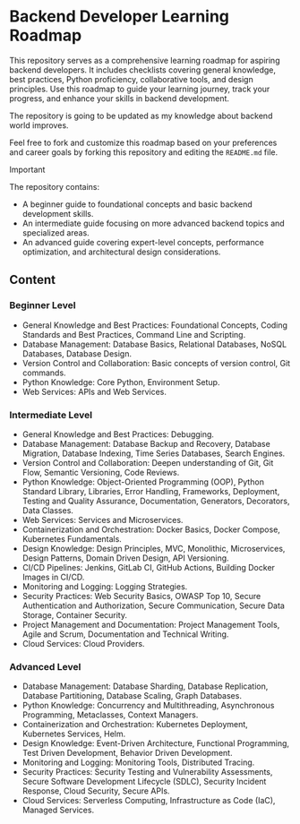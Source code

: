 # Backend Developer Learning Roadmap

This repository serves as a comprehensive learning roadmap for aspiring backend developers. It includes checklists covering general knowledge, best practices, Python proficiency, collaborative tools, and design principles. Use this roadmap to guide your learning journey, track your progress, and enhance your skills in backend development.

The repository is going to be updated as my knowledge about backend world improves.

Feel free to fork and customize this roadmap based on your preferences and career goals by forking this repository and editing the `README.md` file.

>[!IMPORTANT]
>The repository contains:
>
> * A beginner guide to foundational concepts and basic backend development skills.
> * An intermediate guide focusing on more advanced backend topics and specialized areas.
> * An advanced guide covering expert-level concepts, performance optimization, and architectural design considerations.

## Content

### Beginner Level

* General Knowledge and Best Practices: Foundational Concepts, Coding Standards and Best Practices, Command Line and Scripting.
* Database Management: Database Basics, Relational Databases, NoSQL Databases, Database Design.
* Version Control and Collaboration: Basic concepts of version control, Git commands.
* Python Knowledge: Core Python, Environment Setup.
* Web Services: APIs and Web Services.

### Intermediate Level

* General Knowledge and Best Practices: Debugging.
* Database Management: Database Backup and Recovery, Database Migration, Database Indexing, Time Series Databases, Search Engines.
* Version Control and Collaboration: Deepen understanding of Git, Git Flow, Semantic Versioning, Code Reviews.
* Python Knowledge: Object-Oriented Programming (OOP), Python Standard Library, Libraries, Error Handling, Frameworks, Deployment, Testing and Quality Assurance, Documentation, Generators, Decorators, Data Classes.
* Web Services: Services and Microservices.
* Containerization and Orchestration: Docker Basics, Docker Compose, Kubernetes Fundamentals.
* Design Knowledge: Design Principles, MVC, Monolithic, Microservices, Design Patterns, Domain Driven Design, API Versioning.
* CI/CD Pipelines: Jenkins, GitLab CI, GitHub Actions, Building Docker Images in CI/CD.
* Monitoring and Logging: Logging Strategies.
* Security Practices: Web Security Basics, OWASP Top 10, Secure Authentication and Authorization, Secure Communication, Secure Data Storage, Container Security.
* Project Management and Documentation: Project Management Tools, Agile and Scrum, Documentation and Technical Writing.
* Cloud Services: Cloud Providers.

### Advanced Level

* Database Management: Database Sharding, Database Replication, Database Partitioning, Database Scaling, Graph Databases.
* Python Knowledge: Concurrency and Multithreading, Asynchronous Programming, Metaclasses, Context Managers.
* Containerization and Orchestration: Kubernetes Deployment, Kubernetes Services, Helm.
* Design Knowledge: Event-Driven Architecture, Functional Programming, Test Driven Development, Behavior Driven Development.
* Monitoring and Logging: Monitoring Tools, Distributed Tracing.
* Security Practices: Security Testing and Vulnerability Assessments, Secure Software Development Lifecycle (SDLC), Security Incident Response, Cloud Security, Secure APIs.
* Cloud Services: Serverless Computing, Infrastructure as Code (IaC), Managed Services.
